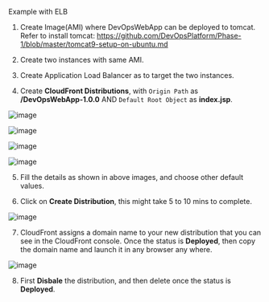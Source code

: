 Example with ELB

1. Create Image(AMI) where DevOpsWebApp can be deployed to tomcat. Refer to install tomcat: https://github.com/DevOpsPlatform/Phase-1/blob/master/tomcat9-setup-on-ubuntu.md

2. Create two instances with same AMI.

3. Create Application Load Balancer as to target the two instances.

4. Create **CloudFront Distributions**, with `Origin Path` as **/DevOpsWebApp-1.0.0** AND `Default Root Object` as **index.jsp**.

![image](https://user-images.githubusercontent.com/24622526/50066908-5c0c6c00-01e4-11e9-99c4-00d716d6f315.png)

![image](https://user-images.githubusercontent.com/24622526/50066955-91b15500-01e4-11e9-9ba5-7e6261161e33.png)

![image](https://user-images.githubusercontent.com/24622526/50066997-c6bda780-01e4-11e9-94bc-a7021e5150a5.png)

![image](https://user-images.githubusercontent.com/24622526/50067028-ee147480-01e4-11e9-834b-4e4cad586773.png)

5. Fill the details as shown in above images, and choose other default values.

6. Click on **Create Distribution**, this might take 5 to 10 mins to complete.

![image](https://user-images.githubusercontent.com/24622526/50067087-2e73f280-01e5-11e9-92eb-991ff2d3f3da.png)

7. CloudFront assigns a domain name to your new distribution that you can see in the CloudFront console. Once the status is **Deployed**, then copy the domain name and launch it in any browser any where.

![image](https://user-images.githubusercontent.com/24622526/50066453-d8518000-01e1-11e9-8277-77118f01a1ef.png)

8. First **Disbale** the distribution, and then delete once the status is **Deployed**.
